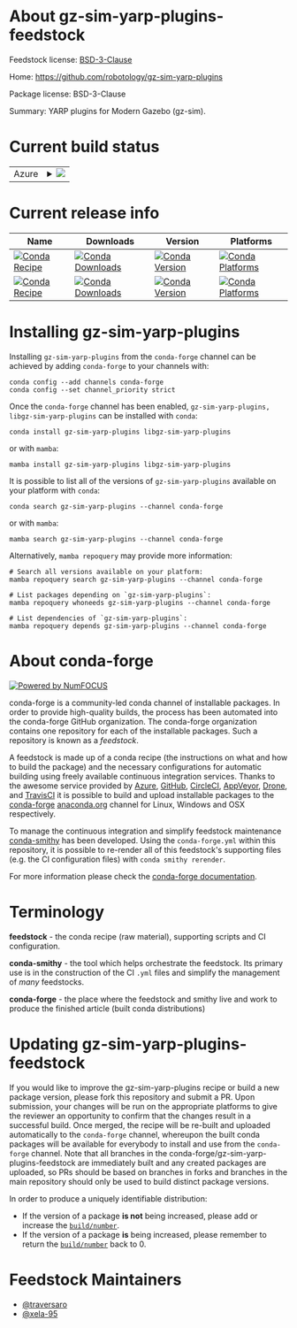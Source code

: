About gz-sim-yarp-plugins-feedstock
===================================

Feedstock license: [BSD-3-Clause](https://github.com/conda-forge/gz-sim-yarp-plugins-feedstock/blob/main/LICENSE.txt)

Home: https://github.com/robotology/gz-sim-yarp-plugins

Package license: BSD-3-Clause

Summary: YARP plugins for Modern Gazebo (gz-sim).

Current build status
====================


<table>
    
  <tr>
    <td>Azure</td>
    <td>
      <details>
        <summary>
          <a href="https://dev.azure.com/conda-forge/feedstock-builds/_build/latest?definitionId=22080&branchName=main">
            <img src="https://dev.azure.com/conda-forge/feedstock-builds/_apis/build/status/gz-sim-yarp-plugins-feedstock?branchName=main">
          </a>
        </summary>
        <table>
          <thead><tr><th>Variant</th><th>Status</th></tr></thead>
          <tbody><tr>
              <td>linux_64</td>
              <td>
                <a href="https://dev.azure.com/conda-forge/feedstock-builds/_build/latest?definitionId=22080&branchName=main">
                  <img src="https://dev.azure.com/conda-forge/feedstock-builds/_apis/build/status/gz-sim-yarp-plugins-feedstock?branchName=main&jobName=linux&configuration=linux%20linux_64_" alt="variant">
                </a>
              </td>
            </tr><tr>
              <td>linux_aarch64</td>
              <td>
                <a href="https://dev.azure.com/conda-forge/feedstock-builds/_build/latest?definitionId=22080&branchName=main">
                  <img src="https://dev.azure.com/conda-forge/feedstock-builds/_apis/build/status/gz-sim-yarp-plugins-feedstock?branchName=main&jobName=linux&configuration=linux%20linux_aarch64_" alt="variant">
                </a>
              </td>
            </tr><tr>
              <td>linux_ppc64le</td>
              <td>
                <a href="https://dev.azure.com/conda-forge/feedstock-builds/_build/latest?definitionId=22080&branchName=main">
                  <img src="https://dev.azure.com/conda-forge/feedstock-builds/_apis/build/status/gz-sim-yarp-plugins-feedstock?branchName=main&jobName=linux&configuration=linux%20linux_ppc64le_" alt="variant">
                </a>
              </td>
            </tr><tr>
              <td>osx_64</td>
              <td>
                <a href="https://dev.azure.com/conda-forge/feedstock-builds/_build/latest?definitionId=22080&branchName=main">
                  <img src="https://dev.azure.com/conda-forge/feedstock-builds/_apis/build/status/gz-sim-yarp-plugins-feedstock?branchName=main&jobName=osx&configuration=osx%20osx_64_" alt="variant">
                </a>
              </td>
            </tr><tr>
              <td>osx_arm64</td>
              <td>
                <a href="https://dev.azure.com/conda-forge/feedstock-builds/_build/latest?definitionId=22080&branchName=main">
                  <img src="https://dev.azure.com/conda-forge/feedstock-builds/_apis/build/status/gz-sim-yarp-plugins-feedstock?branchName=main&jobName=osx&configuration=osx%20osx_arm64_" alt="variant">
                </a>
              </td>
            </tr><tr>
              <td>win_64</td>
              <td>
                <a href="https://dev.azure.com/conda-forge/feedstock-builds/_build/latest?definitionId=22080&branchName=main">
                  <img src="https://dev.azure.com/conda-forge/feedstock-builds/_apis/build/status/gz-sim-yarp-plugins-feedstock?branchName=main&jobName=win&configuration=win%20win_64_" alt="variant">
                </a>
              </td>
            </tr>
          </tbody>
        </table>
      </details>
    </td>
  </tr>
</table>

Current release info
====================

| Name | Downloads | Version | Platforms |
| --- | --- | --- | --- |
| [![Conda Recipe](https://img.shields.io/badge/recipe-gz--sim--yarp--plugins-green.svg)](https://anaconda.org/conda-forge/gz-sim-yarp-plugins) | [![Conda Downloads](https://img.shields.io/conda/dn/conda-forge/gz-sim-yarp-plugins.svg)](https://anaconda.org/conda-forge/gz-sim-yarp-plugins) | [![Conda Version](https://img.shields.io/conda/vn/conda-forge/gz-sim-yarp-plugins.svg)](https://anaconda.org/conda-forge/gz-sim-yarp-plugins) | [![Conda Platforms](https://img.shields.io/conda/pn/conda-forge/gz-sim-yarp-plugins.svg)](https://anaconda.org/conda-forge/gz-sim-yarp-plugins) |
| [![Conda Recipe](https://img.shields.io/badge/recipe-libgz--sim--yarp--plugins-green.svg)](https://anaconda.org/conda-forge/libgz-sim-yarp-plugins) | [![Conda Downloads](https://img.shields.io/conda/dn/conda-forge/libgz-sim-yarp-plugins.svg)](https://anaconda.org/conda-forge/libgz-sim-yarp-plugins) | [![Conda Version](https://img.shields.io/conda/vn/conda-forge/libgz-sim-yarp-plugins.svg)](https://anaconda.org/conda-forge/libgz-sim-yarp-plugins) | [![Conda Platforms](https://img.shields.io/conda/pn/conda-forge/libgz-sim-yarp-plugins.svg)](https://anaconda.org/conda-forge/libgz-sim-yarp-plugins) |

Installing gz-sim-yarp-plugins
==============================

Installing `gz-sim-yarp-plugins` from the `conda-forge` channel can be achieved by adding `conda-forge` to your channels with:

```
conda config --add channels conda-forge
conda config --set channel_priority strict
```

Once the `conda-forge` channel has been enabled, `gz-sim-yarp-plugins, libgz-sim-yarp-plugins` can be installed with `conda`:

```
conda install gz-sim-yarp-plugins libgz-sim-yarp-plugins
```

or with `mamba`:

```
mamba install gz-sim-yarp-plugins libgz-sim-yarp-plugins
```

It is possible to list all of the versions of `gz-sim-yarp-plugins` available on your platform with `conda`:

```
conda search gz-sim-yarp-plugins --channel conda-forge
```

or with `mamba`:

```
mamba search gz-sim-yarp-plugins --channel conda-forge
```

Alternatively, `mamba repoquery` may provide more information:

```
# Search all versions available on your platform:
mamba repoquery search gz-sim-yarp-plugins --channel conda-forge

# List packages depending on `gz-sim-yarp-plugins`:
mamba repoquery whoneeds gz-sim-yarp-plugins --channel conda-forge

# List dependencies of `gz-sim-yarp-plugins`:
mamba repoquery depends gz-sim-yarp-plugins --channel conda-forge
```


About conda-forge
=================

[![Powered by
NumFOCUS](https://img.shields.io/badge/powered%20by-NumFOCUS-orange.svg?style=flat&colorA=E1523D&colorB=007D8A)](https://numfocus.org)

conda-forge is a community-led conda channel of installable packages.
In order to provide high-quality builds, the process has been automated into the
conda-forge GitHub organization. The conda-forge organization contains one repository
for each of the installable packages. Such a repository is known as a *feedstock*.

A feedstock is made up of a conda recipe (the instructions on what and how to build
the package) and the necessary configurations for automatic building using freely
available continuous integration services. Thanks to the awesome service provided by
[Azure](https://azure.microsoft.com/en-us/services/devops/), [GitHub](https://github.com/),
[CircleCI](https://circleci.com/), [AppVeyor](https://www.appveyor.com/),
[Drone](https://cloud.drone.io/welcome), and [TravisCI](https://travis-ci.com/)
it is possible to build and upload installable packages to the
[conda-forge](https://anaconda.org/conda-forge) [anaconda.org](https://anaconda.org/)
channel for Linux, Windows and OSX respectively.

To manage the continuous integration and simplify feedstock maintenance
[conda-smithy](https://github.com/conda-forge/conda-smithy) has been developed.
Using the ``conda-forge.yml`` within this repository, it is possible to re-render all of
this feedstock's supporting files (e.g. the CI configuration files) with ``conda smithy rerender``.

For more information please check the [conda-forge documentation](https://conda-forge.org/docs/).

Terminology
===========

**feedstock** - the conda recipe (raw material), supporting scripts and CI configuration.

**conda-smithy** - the tool which helps orchestrate the feedstock.
                   Its primary use is in the construction of the CI ``.yml`` files
                   and simplify the management of *many* feedstocks.

**conda-forge** - the place where the feedstock and smithy live and work to
                  produce the finished article (built conda distributions)


Updating gz-sim-yarp-plugins-feedstock
======================================

If you would like to improve the gz-sim-yarp-plugins recipe or build a new
package version, please fork this repository and submit a PR. Upon submission,
your changes will be run on the appropriate platforms to give the reviewer an
opportunity to confirm that the changes result in a successful build. Once
merged, the recipe will be re-built and uploaded automatically to the
`conda-forge` channel, whereupon the built conda packages will be available for
everybody to install and use from the `conda-forge` channel.
Note that all branches in the conda-forge/gz-sim-yarp-plugins-feedstock are
immediately built and any created packages are uploaded, so PRs should be based
on branches in forks and branches in the main repository should only be used to
build distinct package versions.

In order to produce a uniquely identifiable distribution:
 * If the version of a package **is not** being increased, please add or increase
   the [``build/number``](https://docs.conda.io/projects/conda-build/en/latest/resources/define-metadata.html#build-number-and-string).
 * If the version of a package **is** being increased, please remember to return
   the [``build/number``](https://docs.conda.io/projects/conda-build/en/latest/resources/define-metadata.html#build-number-and-string)
   back to 0.

Feedstock Maintainers
=====================

* [@traversaro](https://github.com/traversaro/)
* [@xela-95](https://github.com/xela-95/)

